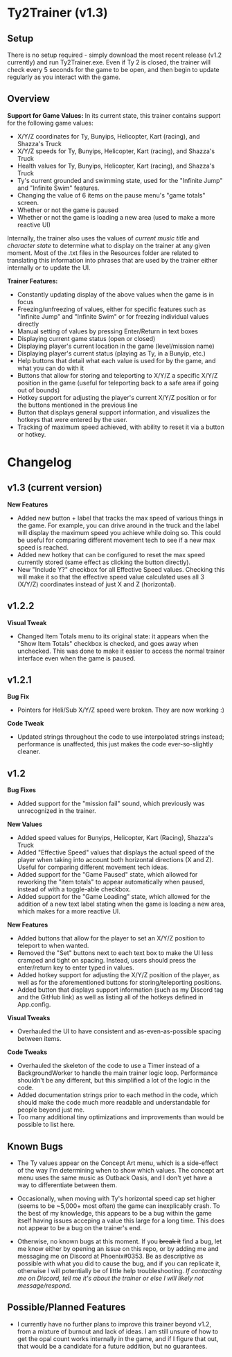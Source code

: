 # Ty2Trainer (v1.3)
## Setup
There is no setup required - simply download the most recent release (v1.2 currently) and run Ty2Trainer.exe. Even if Ty 2 is closed, the trainer will check every 5 seconds for the game to be open, and then begin to update regularly as you interact with the game.

## Overview
**Support for Game Values:**
In its current state, this trainer contains support for the following game values:
- X/Y/Z coordinates for Ty, Bunyips, Helicopter, Kart (racing), and Shazza's Truck
- X/Y/Z speeds for Ty, Bunyips, Helicopter, Kart (racing), and Shazza's Truck
- Health values for Ty, Bunyips, Helicopter, Kart (racing), and Shazza's Truck
- Ty's current grounded and swimming state, used for the "Infinite Jump" and "Infinite Swim" features.
- Changing the value of 6 items on the pause menu's "game totals" screen.
- Whether or not the game is paused
- Whether or not the game is loading a new area (used to make a more reactive UI)

Internally, the trainer also uses the values of *current music title* and *character state* to determine what to display on the trainer at any given moment. Most of the .txt files in the Resources folder are related to translating this information into phrases that are used by the trainer either internally or to update the UI.

**Trainer Features:**
- Constantly updating display of the above values when the game is in focus
- Freezing/unfreezing of values, either for specific features such as "Infinite Jump" and "Infinite Swim" or for freezing individual values directly
- Manual setting of values by pressing Enter/Return in text boxes
- Displaying current game status (open or closed)
- Displaying player's current location in the game (level/mission name)
- Displaying player's current status (playing as Ty, in a Bunyip, etc.)
- Help buttons that detail what each value is used for by the game, and what you can do with it
- Buttons that allow for storing and teleporting to X/Y/Z a specific X/Y/Z position in the game (useful for teleporting back to a safe area if going out of bounds)
- Hotkey support for adjusting the player's current X/Y/Z position or for the buttons mentioned in the previous line
- Button that displays general support information, and visualizes the hotkeys that were entered by the user.
- Tracking of maximum speed achieved, with ability to reset it via a button or hotkey.

# Changelog
## v1.3 (current version)
**New Features**
- Added new button + label that tracks the max speed of various things in the game. For example, you can drive around in the truck and the label will display the maximum speed you achieve while doing so. This could be useful for comparing different movement tech to see if a new max speed is reached.
- Added new hotkey that can be configured to reset the max speed currently stored (same effect as clicking the button directly).
- New "Include Y?" checkbox for all Effective Speed values. Checking this will make it so that the effective speed value calculated uses all 3 (X/Y/Z) coordinates instead of just X and Z (horizontal).

## v1.2.2
**Visual Tweak**
- Changed Item Totals menu to its original state: it appears when the "Show Item Totals" checkbox is checked, and goes away when unchecked. This was done to make it easier to access the normal trainer interface even when the game is paused.

## v1.2.1
**Bug Fix**
- Pointers for Heli/Sub X/Y/Z speed were broken. They are now working :)

**Code Tweak**
- Updated strings throughout the code to use interpolated strings instead; performance is unaffected, this just makes the code ever-so-slightly cleaner.

## v1.2
**Bug Fixes**
- Added support for the "mission fail" sound, which previously was unrecognized in the trainer.

**New Values**
- Added speed values for Bunyips, Helicopter, Kart (Racing), Shazza's Truck
- Added "Effective Speed" values that displays the actual speed of the player when taking into account both horizontal directions (X and Z). Useful for comparing different movement tech ideas.
- Added support for the "Game Paused" state, which allowed for reworking the "item totals" to appear automatically when paused, instead of with a toggle-able checkbox.
- Added support for the "Game Loading" state, which allowed for the addition of a new text label stating when the game is loading a new area, which makes for a more reactive UI.

**New Features**
- Added buttons that allow for the player to set an X/Y/Z position to teleport to when wanted.
- Removed the "Set" buttons next to each text box to make the UI less cramped and tight on spacing. Instead, users should press the enter/return key to enter typed in values.
- Added hotkey support for adjusting the X/Y/Z position of the player, as well as for the aforementioned buttons for storing/teleporting positions.
- Added button that displays support information (such as my Discord tag and the GitHub link) as well as listing all of the hotkeys defined in App.config.

**Visual Tweaks**
- Overhauled the UI to have consistent and as-even-as-possible spacing between items.

**Code Tweaks**
- Overhauled the skeleton of the code to use a Timer instead of a BackgroundWorker to handle the main trainer logic loop. Performance shouldn't be any different, but this simplified a lot of the logic in the code.
- Added documentation strings prior to each method in the code, which should make the code much more readable and understandable for people beyond just me.
- Too many additional tiny optimizations and improvements than would be possible to list here.

## Known Bugs
- The Ty values appear on the Concept Art menu, which is a side-effect of the way I'm determining when to show which values. The concept art menu uses the same music as Outback Oasis, and I don't yet have a way to differentiate between them.
- Occasionally, when moving with Ty's horizontal speed cap set higher (seems to be ~5,000+ most often) the game can inexplicably crash. To the best of my knowledge, this appears to be a bug within the game itself having issues acceping a value this large for a long time. This does not appear to be a bug on the trainer's end.

- Otherwise, no known bugs at this moment. If you ~~break it~~ find a bug, let me know either by opening an issue on this repo, or by adding me and messaging me on Discord at Phoenix#0353. Be as descriptive as possible with what you did to cause the bug, and if you can replicate it, otherwise I will potentially be of little help troubleshooting. *If contacting me on Discord, tell me it's about the trainer or else I will likely not message/respond.*

## Possible/Planned Features
- I currently have no further plans to improve this trainer beyond v1.2, from a mixture of burnout and lack of ideas. I am still unsure of how to get the opal count works internally in the game, and if I figure that out, that would be a candidate for a future addition, but no guarantees.
